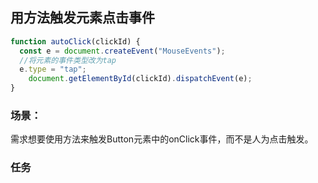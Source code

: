 ## 用方法触发元素点击事件

````javascript
function autoClick(clickId) {
  const e = document.createEvent("MouseEvents");
  //将元素的事件类型改为tap
  e.type = "tap";
	document.getElementById(clickId).dispatchEvent(e);
}
````

### 场景：

需求想要使用方法来触发Button元素中的onClick事件，而不是人为点击触发。

### 任务

